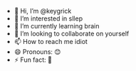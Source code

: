 - 👋 Hi, I’m @keygrick
- 👀 I’m interested in sllep
- 🌱 I’m currently learning brain
- 💞️ I’m looking to collaborate on yourself
- 📫 How to reach me idiot
- 😄 Pronouns: 😊
- ⚡ Fun fact: 🌟

<!---
keygrick/keygrick is a ✨ special ✨ repository because its `README.md` (this file) appears on your GitHub profile.
You can click the Preview link to take a look at your changes.
--->
